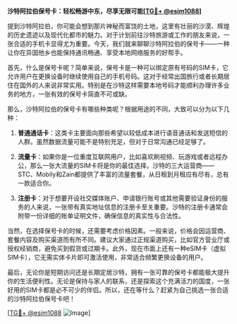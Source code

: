 **沙特阿拉伯保号卡：轻松畅游中东，尽享无限可能[[TG💪+ @esim1088](https://t.me/s/esim1088)]**

提到沙特阿拉伯，你可能会想到那片神秘而富饶的土地，这里有壮丽的沙漠、辉煌的历史遗迹以及现代化都市的魅力。对于计划前往沙特旅游或工作的朋友来说，一张合适的手机卡显得尤为重要。今天，我们就来聊聊沙特阿拉伯的保号卡——一种让你在异国他乡也能保持通讯畅通、享受本地网络服务的好帮手。

首先，什么是保号卡呢？简单来说，保号卡是一种可以绑定原有号码的SIM卡，它允许用户在更换设备时继续使用自己的手机号码。这对于经常出国旅行或者长期居住在国外的人来说非常实用。特别是在沙特这样需要本地号码才能顺利办理许多业务的地方，一张有效的保号卡简直不可或缺。

那么，沙特阿拉伯的保号卡有哪些种类呢？根据用途的不同，大致可以分为以下几种：

1. **普通通话卡**：这类卡主要面向那些希望以较低成本进行语音通话和发送短信的人群。虽然数据流量可能不是特别充足，但对于日常沟通已经足够了。
   
2. **流量卡**：如果你是一位重度互联网用户，比如喜欢刷视频、玩游戏或者远程办公，那么一张大流量的SIM卡将是你的最佳选择。沙特的三大运营商——STC、Mobily和Zain都提供了丰富的流量套餐，从日租到月租应有尽有，总有一款适合你。

3. **注册卡**：对于想要开设社交媒体账户、申请银行账号或其他需要验证身份的服务的人来说，一张带有真实地址信息的注册卡至关重要。沙特的注册卡通常会附带一份详细的账单证明文件，确保信息的真实性与合法性。

当然，在选择保号卡的时候，还需要考虑价格因素。一般来说，价格会因运营商、套餐内容及购买渠道而有所不同。建议大家通过正规渠道购买，比如官方营业厅或授权经销商，避免买到假货或过期卡。此外，现在市面上还有一种eSIM卡（虚拟SIM卡），它无需实体卡片即可激活使用，非常适合频繁更换设备的用户。

最后，无论你是短期访问还是长期定居沙特，拥有一张可靠的保号卡都能极大提升你的生活便利性。无论是保持与家人的联系，还是探索这个充满活力的国度，一张好用的SIM卡都是必不可少的伴侣。所以，还在等什么？赶紧为自己挑选一张合适的沙特阿拉伯保号卡吧！

[[TG💪+ @esim1088](https://t.me/s/esim1088) ![Image](https://i.postimg.cc/4NQfJmqS/Snipaste-2025-05-13-00-14-12.png)]